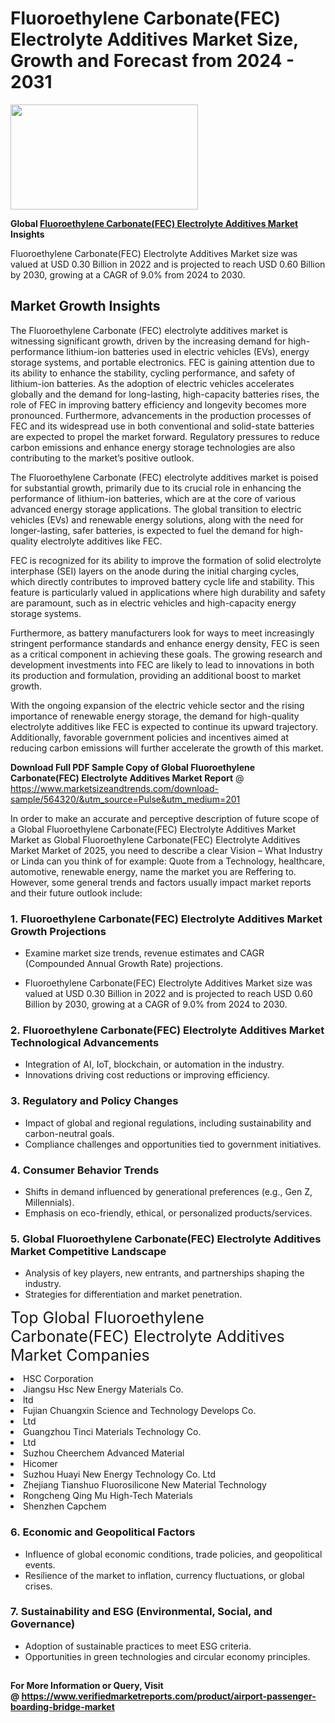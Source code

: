 <H1>Fluoroethylene Carbonate(FEC) Electrolyte Additives Market Size, Growth and Forecast from 2024 - 2031</H1><img class="aligncenter size-medium wp-image-584254" src="https://thirdeyenews.in/wp-content/uploads/2024/09/Global-Market-Research-300x168.jpeg" alt="" width="300" height="168" /><p><strong>Global&nbsp;<a href="https://www.marketsizeandtrends.com/download-sample/564320/&amp;utm_source=Pulse&amp;utm_medium=201">Fluoroethylene Carbonate(FEC) Electrolyte Additives Market</a> Insights</strong></p><p>Fluoroethylene Carbonate(FEC) Electrolyte Additives Market size was valued at USD 0.30 Billion in 2022 and is projected to reach USD 0.60 Billion by 2030, growing at a CAGR of 9.0% from 2024 to 2030.</p><p><h2>Market Growth Insights</h2> The Fluoroethylene Carbonate (FEC) electrolyte additives market is witnessing significant growth, driven by the increasing demand for high-performance lithium-ion batteries used in electric vehicles (EVs), energy storage systems, and portable electronics. FEC is gaining attention due to its ability to enhance the stability, cycling performance, and safety of lithium-ion batteries. As the adoption of electric vehicles accelerates globally and the demand for long-lasting, high-capacity batteries rises, the role of FEC in improving battery efficiency and longevity becomes more pronounced. Furthermore, advancements in the production processes of FEC and its widespread use in both conventional and solid-state batteries are expected to propel the market forward. Regulatory pressures to reduce carbon emissions and enhance energy storage technologies are also contributing to the market’s positive outlook. <p>The Fluoroethylene Carbonate (FEC) electrolyte additives market is poised for substantial growth, primarily due to its crucial role in enhancing the performance of lithium-ion batteries, which are at the core of various advanced energy storage applications. The global transition to electric vehicles (EVs) and renewable energy solutions, along with the need for longer-lasting, safer batteries, is expected to fuel the demand for high-quality electrolyte additives like FEC.</p> <p>FEC is recognized for its ability to improve the formation of solid electrolyte interphase (SEI) layers on the anode during the initial charging cycles, which directly contributes to improved battery cycle life and stability. This feature is particularly valued in applications where high durability and safety are paramount, such as in electric vehicles and high-capacity energy storage systems.</p> <p>Furthermore, as battery manufacturers look for ways to meet increasingly stringent performance standards and enhance energy density, FEC is seen as a critical component in achieving these goals. The growing research and development investments into FEC are likely to lead to innovations in both its production and formulation, providing an additional boost to market growth.</p> <p>With the ongoing expansion of the electric vehicle sector and the rising importance of renewable energy storage, the demand for high-quality electrolyte additives like FEC is expected to continue its upward trajectory. Additionally, favorable government policies and incentives aimed at reducing carbon emissions will further accelerate the growth of this market.</p> </p><p><span class=""><strong>Download Full PDF Sample Copy of Global Fluoroethylene Carbonate(FEC) Electrolyte Additives Market Report</strong> @ <a href="https://www.marketsizeandtrends.com/download-sample/564320/&amp;utm_source=Pulse&amp;utm_medium=201" target="_blank">https://www.marketsizeandtrends.com/download-sample/564320/&amp;utm_source=Pulse&amp;utm_medium=201</a></span></p><p>In order to make an accurate and perceptive description of future scope of a Global&nbsp;Fluoroethylene Carbonate(FEC) Electrolyte Additives Market Market as Global&nbsp;Fluoroethylene Carbonate(FEC) Electrolyte Additives Market Market of 2025, you need to describe a clear Vision &ndash; What Industry or Linda can you think of for example: Quote from a Technology, healthcare, automotive, renewable energy, name the market you are Reffering to. However, some general trends and factors usually impact market reports and their future outlook include:</p><h3>1.&nbsp;<strong>Fluoroethylene Carbonate(FEC) Electrolyte Additives Market Growth Projections</strong></h3><ul><li>Examine market size trends, revenue estimates and CAGR (Compounded Annual Growth Rate) projections.</li><li><p>Fluoroethylene Carbonate(FEC) Electrolyte Additives Market size was valued at USD 0.30 Billion in 2022 and is projected to reach USD 0.60 Billion by 2030, growing at a CAGR of 9.0% from 2024 to 2030.</p></li></ul><h3>2.&nbsp;<strong>Fluoroethylene Carbonate(FEC) Electrolyte Additives Market Technological Advancements</strong></h3><ul><li>Integration of AI, IoT, blockchain, or automation in the industry.</li><li>Innovations driving cost reductions or improving efficiency.</li></ul><h3>3.&nbsp;<strong>Regulatory and Policy Changes</strong></h3><ul><li>Impact of global and regional regulations, including sustainability and carbon-neutral goals.</li><li>Compliance challenges and opportunities tied to government initiatives.</li></ul><h3>4.&nbsp;<strong>Consumer Behavior Trends</strong></h3><ul><li>Shifts in demand influenced by generational preferences (e.g., Gen Z, Millennials).</li><li>Emphasis on eco-friendly, ethical, or personalized products/services.</li></ul><h3>5.&nbsp;<strong>Global Fluoroethylene Carbonate(FEC) Electrolyte Additives Market Competitive Landscape</strong></h3><ul><li>Analysis of key players, new entrants, and partnerships shaping the industry.</li><li>Strategies for differentiation and market penetration.</li></ul><p data-pm-slice="1 1 []"><span style="color: inherit; font-family: inherit; font-size: 25px;">Top Global Fluoroethylene Carbonate(FEC) Electrolyte Additives Market Companies</span></p><div class="" data-test-id=""><p><li>HSC Corporation</li><li> Jiangsu Hsc New Energy Materials Co.</li><li>ltd</li><li> Fujian Chuangxin Science and Technology Develops Co.</li><li> Ltd</li><li> Guangzhou Tinci Materials Technology Co.</li><li>Ltd</li><li> Suzhou Cheerchem Advanced Material</li><li> Hicomer</li><li> Suzhou Huayi New Energy Technology Co. Ltd</li><li> Zhejiang Tianshuo Fluorosilicone New Material Technology</li><li> Rongcheng Qing Mu High-Tech Materials</li><li> Shenzhen Capchem</li></p></div><h3>6.&nbsp;<strong>Economic and Geopolitical Factors</strong></h3><ul><li>Influence of global economic conditions, trade policies, and geopolitical events.</li><li>Resilience of the market to inflation, currency fluctuations, or global crises.</li></ul><h3>7.&nbsp;<strong>Sustainability and ESG (Environmental, Social, and Governance)</strong></h3><ul><li>Adoption of sustainable practices to meet ESG criteria.</li><li>Opportunities in green technologies and circular economy principles.</li></ul><h2><strong style="font-size: 14px;">For More Information or Query, Visit @&nbsp;</strong><a style="background-color: #ffffff; font-size: 14px;" href="https://www.marketsizeandtrends.com/report/fluoroethylene-carbonate-fec-electrolyte-additives-market/" target="_blank">https://www.verifiedmarketreports.com/product/airport-passenger-boarding-bridge-market</a></h2>
